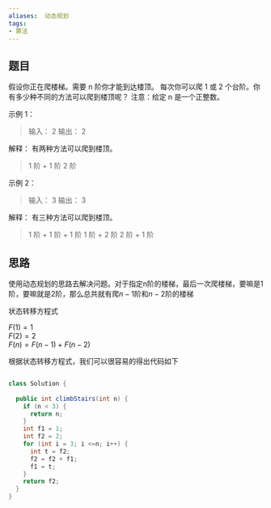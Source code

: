 ```yaml
---
aliases:  动态规划
tags:
- 算法
---
```

## 题目

假设你正在爬楼梯。需要 n 阶你才能到达楼顶。
每次你可以爬 1 或 2 个台阶。你有多少种不同的方法可以爬到楼顶呢？
注意：给定 n 是一个正整数。

示例 1：
>输入： 2
输出： 2

解释： 有两种方法可以爬到楼顶。

> 1 阶 + 1 阶
> 2 阶

示例 2：
>输入： 3
输出： 3

解释： 有三种方法可以爬到楼顶。

>1 阶 + 1 阶 + 1 阶
1 阶 + 2 阶
2 阶 + 1 阶

## 思路

使用动态规划的思路去解决问题。对于指定n阶的楼梯，最后一次爬楼梯，要嘛是1阶，要嘛就是2阶，那么总共就有爬$n-1$阶和$n-2$阶的楼梯

状态转移方程式

$F(1) = 1$  
$F(2) = 2$  
$F(n) = F(n-1)+F(n-2)$  

根据状态转移方程式，我们可以很容易的得出代码如下

```java

class Solution {
  
  public int climbStairs(int n) {
    if (n < 3) {
      return n;
    }
    int f1 = 1;
    int f2 = 2;
    for (int i = 3; i <=n; i++) {
      int t = f2;
      f2 = f2 + f1;
      f1 = t;
    }
    return f2;
  }
}
```
